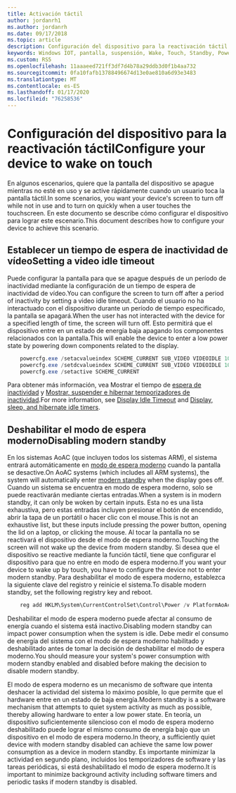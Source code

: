 ```yaml
---
title: Activación táctil
author: jordanrh1
ms.author: jordanrh
ms.date: 09/17/2018
ms.topic: article
description: Configuración del dispositivo para la reactivación táctil
keywords: Windows IOT, pantalla, suspensión, Wake, Touch, Standby, Power
ms.custom: RS5
ms.openlocfilehash: 11aaaeed721ff3df7d4b78a29ddb3d0f1b4aa732
ms.sourcegitcommit: 0fa10fafb13788496674d13e0ae810a6d93e3483
ms.translationtype: MT
ms.contentlocale: es-ES
ms.lasthandoff: 01/17/2020
ms.locfileid: "76258536"
---
```

# <a name="configure-your-device-to-wake-on-touch"></a><span data-ttu-id="42744-104">Configuración del dispositivo para la reactivación táctil</span><span class="sxs-lookup"><span data-stu-id="42744-104">Configure your device to wake on touch</span></span>

<span data-ttu-id="42744-105">En algunos escenarios, quiere que la pantalla del dispositivo se apague mientras no esté en uso y se active rápidamente cuando un usuario toca la pantalla táctil.</span><span class="sxs-lookup"><span data-stu-id="42744-105">In some scenarios, you want your device's screen to turn off while not in use and to turn on quickly when a user touches the touchscreen.</span></span> <span data-ttu-id="42744-106">En este documento se describe cómo configurar el dispositivo para lograr este escenario.</span><span class="sxs-lookup"><span data-stu-id="42744-106">This document describes how to configure your device to achieve this scenario.</span></span>

## <a name="setting-a-video-idle-timeout"></a><span data-ttu-id="42744-107">Establecer un tiempo de espera de inactividad de vídeo</span><span class="sxs-lookup"><span data-stu-id="42744-107">Setting a video idle timeout</span></span>

<span data-ttu-id="42744-108">Puede configurar la pantalla para que se apague después de un período de inactividad mediante la configuración de un tiempo de espera de inactividad de vídeo.</span><span class="sxs-lookup"><span data-stu-id="42744-108">You can configure the screen to turn off after a period of inactivity by setting a video idle timeout.</span></span> <span data-ttu-id="42744-109">Cuando el usuario no ha interactuado con el dispositivo durante un período de tiempo especificado, la pantalla se apagará.</span><span class="sxs-lookup"><span data-stu-id="42744-109">When the user has not interacted with the device for a specified length of time, the screen will turn off.</span></span> <span data-ttu-id="42744-110">Esto permitirá que el dispositivo entre en un estado de energía baja apagando los componentes relacionados con la pantalla.</span><span class="sxs-lookup"><span data-stu-id="42744-110">This will enable the device to enter a low power state by powering down components related to the display.</span></span>

```powershell
    powercfg.exe /setacvalueindex SCHEME_CURRENT SUB_VIDEO VIDEOIDLE 10
    powercfg.exe /setdcvalueindex SCHEME_CURRENT SUB_VIDEO VIDEOIDLE 10
    powercfg.exe /setactive SCHEME_CURRENT
```

<span data-ttu-id="42744-111">Para obtener más información, vea Mostrar el tiempo de [espera de inactividad](/windows-hardware/customize/power-settings/display-settings-display-idle-timeout) y [Mostrar, suspender e hibernar temporizadores de inactividad](/windows-hardware/design/device-experiences/display--sleep--and-hibernate-idle-timers).</span><span class="sxs-lookup"><span data-stu-id="42744-111">For more information, see [Display Idle Timeout](/windows-hardware/customize/power-settings/display-settings-display-idle-timeout) and [Display, sleep, and hibernate idle timers](/windows-hardware/design/device-experiences/display--sleep--and-hibernate-idle-timers).</span></span>

## <a name="disabling-modern-standby"></a><span data-ttu-id="42744-112">Deshabilitar el modo de espera moderno</span><span class="sxs-lookup"><span data-stu-id="42744-112">Disabling modern standby</span></span>

<span data-ttu-id="42744-113">En los sistemas AoAC (que incluyen todos los sistemas ARM), el sistema entrará automáticamente en [modo de espera moderno](/windows-hardware/design/device-experiences/modern-standby) cuando la pantalla se desactive.</span><span class="sxs-lookup"><span data-stu-id="42744-113">On AoAC systems (which includes all ARM systems), the system will automatically enter [modern standby](/windows-hardware/design/device-experiences/modern-standby) when the display goes off.</span></span> <span data-ttu-id="42744-114">Cuando un sistema se encuentra en modo de espera moderno, solo se puede reactivarán mediante ciertas entradas.</span><span class="sxs-lookup"><span data-stu-id="42744-114">When a system is in modern standby, it can only be woken by certain inputs.</span></span> <span data-ttu-id="42744-115">Esta no es una lista exhaustiva, pero estas entradas incluyen presionar el botón de encendido, abrir la tapa de un portátil o hacer clic con el mouse.</span><span class="sxs-lookup"><span data-stu-id="42744-115">This is not an exhaustive list, but these inputs include pressing the power button, opening the lid on a laptop, or clicking the mouse.</span></span> <span data-ttu-id="42744-116">Al tocar la pantalla no se reactivará el dispositivo desde el modo de espera moderno.</span><span class="sxs-lookup"><span data-stu-id="42744-116">Touching the screen will not wake up the device from modern standby.</span></span> <span data-ttu-id="42744-117">Si desea que el dispositivo se reactive mediante la función táctil, tiene que configurar el dispositivo para que no entre en modo de espera moderno.</span><span class="sxs-lookup"><span data-stu-id="42744-117">If you want your device to wake up by touch, you have to configure the device not to enter modern standby.</span></span> <span data-ttu-id="42744-118">Para deshabilitar el modo de espera moderno, establezca la siguiente clave del registro y reinicie el sistema.</span><span class="sxs-lookup"><span data-stu-id="42744-118">To disable modern standby, set the following registry key and reboot.</span></span>

```powershell
    reg add HKLM\System\CurrentControlSet\Control\Power /v PlatformAoAcOverride /t REG_DWORD /d 0
```
    
<span data-ttu-id="42744-119">Deshabilitar el modo de espera moderno puede afectar al consumo de energía cuando el sistema está inactivo.</span><span class="sxs-lookup"><span data-stu-id="42744-119">Disabling modern standby can impact power consumption when the system is idle.</span></span> <span data-ttu-id="42744-120">Debe medir el consumo de energía del sistema con el modo de espera moderno habilitado y deshabilitado antes de tomar la decisión de deshabilitar el modo de espera moderno.</span><span class="sxs-lookup"><span data-stu-id="42744-120">You should measure your system's power consumption with modern standby enabled and disabled before making the decision to disable modern standby.</span></span>

<span data-ttu-id="42744-121">El modo de espera moderno es un mecanismo de software que intenta deshacer la actividad del sistema lo máximo posible, lo que permite que el hardware entre en un estado de baja energía.</span><span class="sxs-lookup"><span data-stu-id="42744-121">Modern standby is a software mechanism that attempts to quiet system activity as much as possible, thereby allowing hardware to enter a low power state.</span></span> <span data-ttu-id="42744-122">En teoría, un dispositivo suficientemente silencioso con el modo de espera moderno deshabilitado puede lograr el mismo consumo de energía bajo que un dispositivo en el modo de espera moderno.</span><span class="sxs-lookup"><span data-stu-id="42744-122">In theory, a sufficiently quiet device with modern standby disabled can achieve the same low power consumption as a device in modern standby.</span></span> <span data-ttu-id="42744-123">Es importante minimizar la actividad en segundo plano, incluidos los temporizadores de software y las tareas periódicas, si está deshabilitado el modo de espera moderno.</span><span class="sxs-lookup"><span data-stu-id="42744-123">It is important to minimize background activity including software timers and periodic tasks if modern standby is disabled.</span></span>
